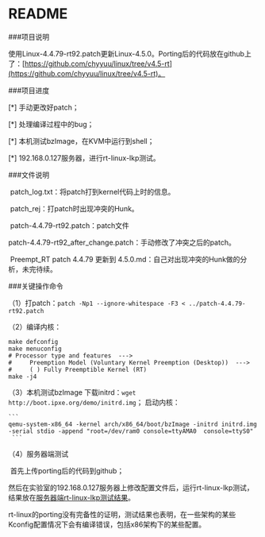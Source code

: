 # README

###项目说明

​	使用Linux-4.4.79-rt92.patch更新Linux-4.5.0。Porting后的代码放在github上了：[https://github.com/chyyuu/linux/tree/v4.5-rt](https://github.com/chyyuu/linux/tree/v4.5-rt)。

###项目进度

[*]	手动更改好patch；

[*]	处理编译过程中的bug；

[*]	本机测试bzImage，在KVM中运行到shell；

[*]	192.168.0.127服务器，进行rt-linux-lkp测试。

###文件说明

​	patch_log.txt：将patch打到kernel代码上时的信息。

​	patch_rej：打patch时出现冲突的Hunk。

​	patch-4.4.79-rt92.patch：patch文件

​	patch-4.4.79-rt92_after_change.patch：手动修改了冲突之后的patch。

​	Preempt_RT patch 4.4.79 更新到 4.5.0.md：自己对出现冲突的Hunk做的分析，未完待续。

###关键操作命令

（1）打patch：`patch -Np1 --ignore-whitespace -F3 < ../patch-4.4.79-rt92.patch`

（2）编译内核：

```
make defconfig
make menuconfig
# Processor type and features  --->
#     Preemption Model (Voluntary Kernel Preemption (Desktop))  --->
#     ( ) Fully Preemptible Kernel (RT)
make -j4
```

（3）本机测试bzImage
    下载initrd：`wget http://boot.ipxe.org/demo/initrd.img`；
    启动内核：
    
    ​```
    qemu-system-x86_64 -kernel arch/x86_64/boot/bzImage -initrd initrd.img -serial stdio -append "root=/dev/ram0 console=ttyAMA0  console=ttyS0"
     ```

（4）服务器端测试

​	首先上传porting后的代码到github；

​	然后在实验室的192.168.0.127服务器上修改配置文件后，运行rt-linux-lkp测试，结果放在[服务器端rt-linux-lkp测试结果](https://github.com/chyyuu/rt-patch-analysis/blob/master/developers/lt/linux-4.4-rt_patch_update_to_linux-4.5/服务器端rt-linux-lkp测试结果.md)。

​	rt-linux的porting没有完备性的证明，测试结果也表明，在一些架构的某些Kconfig配置情况下会有编译错误，包括x86架构下的某些配置。

